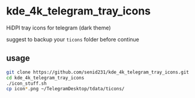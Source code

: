 # kde_4k_telegram_tray_icons
HiDPI tray icons for telegram (dark theme)

suggest to backup your `ticons` folder before continue

## usage
```sh
git clone https://github.com/senid231/kde_4k_telegram_tray_icons.git
cd kde_4k_telegram_tray_icons
./icon_stuff.sh
cp icon*.png ~/TelegramDesktop/tdata/ticons/
```
